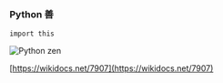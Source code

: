 ### Python 善

```
import this
```

![Python zen](https://secuwave.github.io/pylearn/02/files/python_zen.png)

[https://wikidocs.net/7907](https://wikidocs.net/7907)